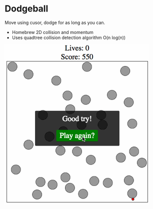 # Dodgeball
Move using cusor, dodge for as long as you can.
- Homebrew 2D collision and momentum
- Uses quadtree collision detection algorithm O(n log(n))


![dodgeball!](go_dodge_go2.gif)
